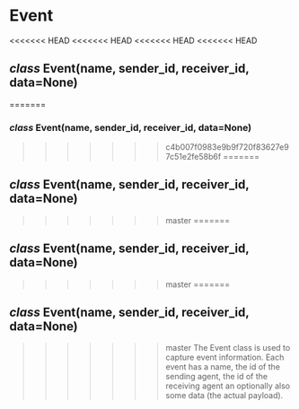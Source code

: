 # Event


<<<<<<< HEAD
<<<<<<< HEAD
<<<<<<< HEAD
<<<<<<< HEAD
## _class_ Event(name, sender_id, receiver_id, data=None)
=======
### _class_ Event(name, sender_id, receiver_id, data=None)
>>>>>>> c4b007f0983e9b9f720f83627e97c51e2fe58b6f
=======
## _class_ Event(name, sender_id, receiver_id, data=None)
>>>>>>> master
=======
## _class_ Event(name, sender_id, receiver_id, data=None)
>>>>>>> master
=======
## _class_ Event(name, sender_id, receiver_id, data=None)
>>>>>>> master
The Event class is used to capture event information. Each event has a name, the id of the sending agent, the id of the receiving agent an optionally also some data (the actual payload).
